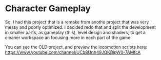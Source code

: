 # Character Gameplay

So, I had this project that is a remake from anothe project that was very messy and poorly optimized.
I decided redo that and split the development in smaller parts, as gameplay (this), level design and shaders, to 
get a cleaner workspace an focusing more in each part of the game

You can see the OLD project, and preview the locomotion scripts here: https://www.youtube.com/channel/UCb8Unh49JQKBipW0-7AMfcA
